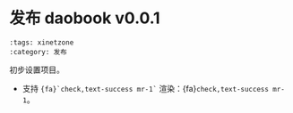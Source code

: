 # 发布 daobook v0.0.1

```{post} Oct 24, 2021 18:00
:tags: xinetzone
:category: 发布
```

初步设置项目。

- 支持 `` {fa}`check,text-success mr-1` `` 渲染：{fa}`check,text-success mr-1`。